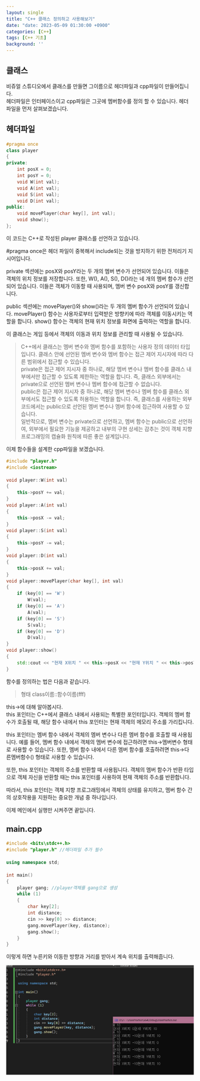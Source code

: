 ```yaml
---
layout: single
title: "C++ 클래스 정의하고 사용해보기"
date: "date: 2023-05-09 01:30:00 +0900"
categories: [C++]
tags: [C++ 기초]
background: ''
---
```

## 클래스
비쥬얼 스튜디오에서 클래스를 만들면 그이름으로 헤더파일과 cpp파일이 만들어집니다.  
헤더파일은 인터페이스이고 cpp파일은 그곳에 멤버함수를 정의 할 수 있습니다.
헤더 파일을 먼저 살펴보겠습니다.

## 헤더파일
```c++
#pragma once
class player
{
private: 
	int posX = 0;
	int posY = 0;
	void W(int val);
	void A(int val);
	void S(int val);
	void D(int val);
public:
	void movePlayer(char key[], int val);
	void show();
};

```
이 코드는 C++로 작성된 player 클래스를 선언하고 있습니다.

#pragma once은 헤더 파일이 중복해서 include되는 것을 방지하기 위한 전처리기 지시어입니다.

private 섹션에는 posX와 posY라는 두 개의 멤버 변수가 선언되어 있습니다. 이들은 객체의 위치 정보를 저장합니다. 또한, W(), A(), S(), D()라는 네 개의 멤버 함수가 선언되어 있습니다. 이들은 객체가 이동할 때 사용되며, 멤버 변수 posX와 posY를 갱신합니다.

public 섹션에는 movePlayer()와 show()라는 두 개의 멤버 함수가 선언되어 있습니다. movePlayer() 함수는 사용자로부터 입력받은 방향키에 따라 객체를 이동시키는 역할을 합니다. show() 함수는 객체의 현재 위치 정보를 화면에 출력하는 역할을 합니다.

이 클래스는 게임 등에서 객체의 이동과 위치 정보를 관리할 때 사용될 수 있습니다.

>C++에서 클래스는 멤버 변수와 멤버 함수를 포함하는 사용자 정의 데이터 타입입니다.   클래스 안에 선언된 멤버 변수와 멤버 함수는 접근 제어 지시자에 따라 다른 범위에서 접근할 수 있습니다.  
private은 접근 제어 지시자 중 하나로, 해당 멤버 변수나 멤버 함수를 클래스 내부에서만 접근할 수 있도록 제한하는 역할을 합니다.   즉, 클래스 외부에서는 private으로 선언된 멤버 변수나 멤버 함수에 접근할 수 없습니다.  
public은 접근 제어 지시자 중 하나로, 해당 멤버 변수나 멤버 함수를 클래스 외부에서도 접근할 수 있도록 허용하는 역할을 합니다.   즉, 클래스를 사용하는 외부 코드에서는 public으로 선언된 멤버 변수나 멤버 함수에 접근하여 사용할 수 있습니다.  
일반적으로, 멤버 변수는 private으로 선언하고, 멤버 함수는 public으로 선언하여, 외부에서 필요한 기능을 제공하고 내부의 구현 상세는 감추는 것이 객체 지향 프로그래밍의 캡슐화 원칙에 따른 좋은 설계입니다.

이제 함수들을 설계한 cpp파일을 보겠습니다.
```c++
#include "player.h"
#include <iostream>

void player::W(int val)
{
	this->posY += val;
}
void player::A(int val)
{
	this->posX -= val;
}
void player::S(int val)
{
	this->posY -= val;
}
void player::D(int val)
{
	this->posX += val;
}
void player::movePlayer(char key[], int val)
{
	if (key[0] == 'W')
		W(val);
	if (key[0] == 'A')
		A(val);
	if (key[0] == 'S')
		S(val);
	if (key[0] == 'D')
		D(val);
}
void player::show()
{
	std::cout << "현재 X위치 " << this->posX << "현재 Y위치 " << this->posY << "\n";
}
```
함수를 정의하는 법은 다음과 같습니다.
>형태  class이름::함수이름(fff)
 
this->에 대해 알아봅시다.  
this 포인터는 C++에서 클래스 내에서 사용되는 특별한 포인터입니다. 객체의 멤버 함수가 호출될 때, 해당 함수 내에서 this 포인터는 현재 객체의 메모리 주소를 가리킵니다.

this 포인터는 멤버 함수 내에서 객체의 멤버 변수나 다른 멤버 함수를 호출할 때 사용됩니다. 예를 들어, 멤버 함수 내에서 객체의 멤버 변수에 접근하려면 this->멤버변수 형태로 사용할 수 있습니다. 또한, 멤버 함수 내에서 다른 멤버 함수를 호출하려면 this->다른멤버함수() 형태로 사용할 수 있습니다.

또한, this 포인터는 객체의 주소를 반환할 때 사용됩니다. 객체의 멤버 함수가 반환 타입으로 객체 자신을 반환할 때는 this 포인터를 사용하여 현재 객체의 주소를 반환합니다.

따라서, this 포인터는 객체 지향 프로그래밍에서 객체의 상태를 유지하고, 멤버 함수 간의 상호작용을 지원하는 중요한 개념 중 하나입니다.

  
  이제 메인에서 실행만 시켜주면 끝입니다.

## main.cpp
```c++
#include <bits\stdc++.h>
#include "player.h" //헤더파일 추가 필수

using namespace std;

int main()
{
	player gang; //player객체를 gang으로 생성
	while (1)
	{
		char key[2];
		int distance;
		cin >> key[0] >> distance;
		gang.movePlayer(key, distance);
		gang.show();
	}
}
```
이렇게 하면 누른키와 이동한 방향과 거리를 받아서 계속 위치를 출력해줍니다.  

    

![shot](/assets/images/class.PNG)





